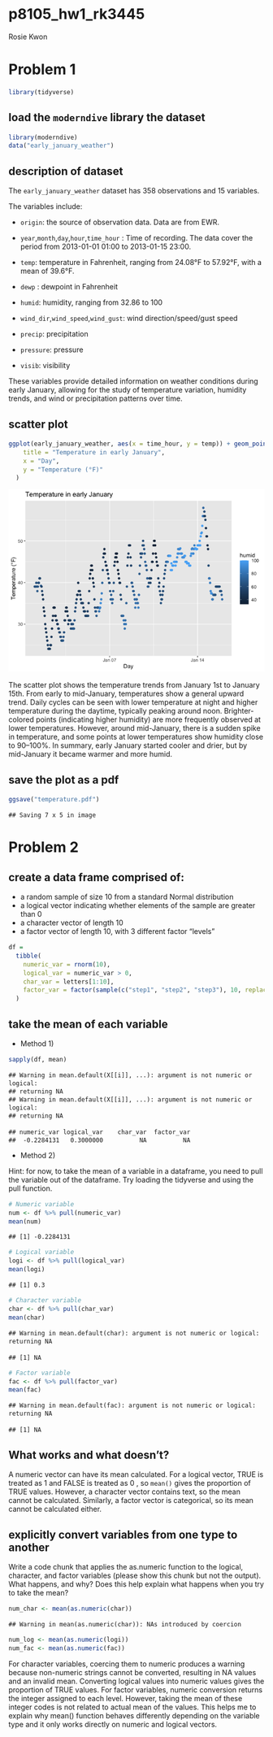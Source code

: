 p8105_hw1_rk3445
================
Rosie Kwon

# Problem 1

``` r
library(tidyverse)
```

## load the `moderndive` library the dataset

``` r
library(moderndive)
data("early_january_weather")
```

## description of dataset

The `early_january_weather` dataset has 358 observations and 15
variables.

The variables include:

- `origin`: the source of observation data. Data are from EWR.

- `year`,`month`,`day`,`hour`,`time_hour` : Time of recording. The data
  cover the period from 2013-01-01 01:00 to 2013-01-15 23:00.

- `temp`: temperature in Fahrenheit, ranging from 24.08°F to 57.92°F,
  with a mean of 39.6°F.

- `dewp` : dewpoint in Fahrenheit

- `humid`: humidity, ranging from 32.86 to 100

- `wind_dir`,`wind_speed`,`wind_gust`: wind direction/speed/gust speed

- `precip`: precipitation

- `pressure`: pressure

- `visib`: visibility

These variables provide detailed information on weather conditions
during early January, allowing for the study of temperature variation,
humidity trends, and wind or precipitation patterns over time.

## scatter plot

``` r
ggplot(early_january_weather, aes(x = time_hour, y = temp)) + geom_point(aes(color = humid)) +labs(
    title = "Temperature in early January",
    x = "Day",
    y = "Temperature (°F)"
  )
```

![](p8105_hw1_rk3445_files/figure-gfm/unnamed-chunk-3-1.png)<!-- -->

The scatter plot shows the temperature trends from January 1st to
January 15th. From early to mid-January, temperatures show a general
upward trend. Daily cycles can be seen with lower temperature at night
and higher temperature during the daytime, typically peaking around
noon. Brighter-colored points (indicating higher humidity) are more
frequently observed at lower temperatures. However, around mid-January,
there is a sudden spike in temperature, and some points at lower
temperatures show humidity close to 90–100%. In summary, early January
started cooler and drier, but by mid-January it became warmer and more
humid.

## save the plot as a pdf

``` r
ggsave("temperature.pdf")
```

    ## Saving 7 x 5 in image

# Problem 2

## create a data frame comprised of:

- a random sample of size 10 from a standard Normal distribution
- a logical vector indicating whether elements of the sample are greater
  than 0
- a character vector of length 10
- a factor vector of length 10, with 3 different factor “levels”

``` r
df = 
  tibble(
    numeric_var = rnorm(10),
    logical_var = numeric_var > 0,
    char_var = letters[1:10],
    factor_var = factor(sample(c("step1", "step2", "step3"), 10, replace = TRUE))
  )
```

## take the mean of each variable

- Method 1)

``` r
sapply(df, mean)
```

    ## Warning in mean.default(X[[i]], ...): argument is not numeric or logical:
    ## returning NA
    ## Warning in mean.default(X[[i]], ...): argument is not numeric or logical:
    ## returning NA

    ## numeric_var logical_var    char_var  factor_var 
    ##  -0.2284131   0.3000000          NA          NA

- Method 2)

Hint: for now, to take the mean of a variable in a dataframe, you need
to pull the variable out of the dataframe. Try loading the tidyverse and
using the pull function.

``` r
# Numeric variable
num <- df %>% pull(numeric_var)
mean(num)
```

    ## [1] -0.2284131

``` r
# Logical variable
logi <- df %>% pull(logical_var)
mean(logi)
```

    ## [1] 0.3

``` r
# Character variable
char <- df %>% pull(char_var)
mean(char)
```

    ## Warning in mean.default(char): argument is not numeric or logical: returning NA

    ## [1] NA

``` r
# Factor variable
fac <- df %>% pull(factor_var)
mean(fac)
```

    ## Warning in mean.default(fac): argument is not numeric or logical: returning NA

    ## [1] NA

## What works and what doesn’t?

A numeric vector can have its mean calculated. For a logical vector,
TRUE is treated as 1 and FALSE is treated as 0 , so `mean()` gives the
proportion of TRUE values. However, a character vector contains text, so
the mean cannot be calculated. Similarly, a factor vector is
categorical, so its mean cannot be calculated either.

## explicitly convert variables from one type to another

Write a code chunk that applies the as.numeric function to the logical,
character, and factor variables (please show this chunk but not the
output). What happens, and why? Does this help explain what happens when
you try to take the mean?

``` r
num_char <- mean(as.numeric(char))
```

    ## Warning in mean(as.numeric(char)): NAs introduced by coercion

``` r
num_log <- mean(as.numeric(logi))
num_fac <- mean(as.numeric(fac))
```

For character variables, coercing them to numeric produces a warning
because non-numeric strings cannot be converted, resulting in NA values
and an invalid mean. Converting logical values into numeric values gives
the proportion of TRUE values. For factor variables, numeric conversion
returns the integer assigned to each level. However, taking the mean of
these integer codes is not related to actual mean of the values. This
helps me to explain why mean() function behaves differently depending on
the variable type and it only works directly on numeric and logical
vectors.
